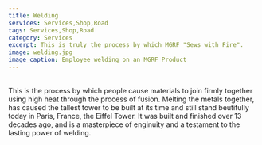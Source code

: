 ```yaml
---
title: Welding
services: Services,Shop,Road
tags: Services,Shop,Road
category: Services
excerpt: This is truly the process by which MGRF "Sews with Fire".
image: welding.jpg
image_caption: Employee welding on an MGRF Product
---
```

<br>
This is the process by which people cause materials to join firmly together using high heat through the process of fusion. Melting the metals together, has caused the tallest tower to be built at its time and still stand beutifully today in Paris, France, the Eiffel Tower. It was built and finished over 13 decades ago, and is a masterpiece of enginuity and a testament to the lasting power of welding. 